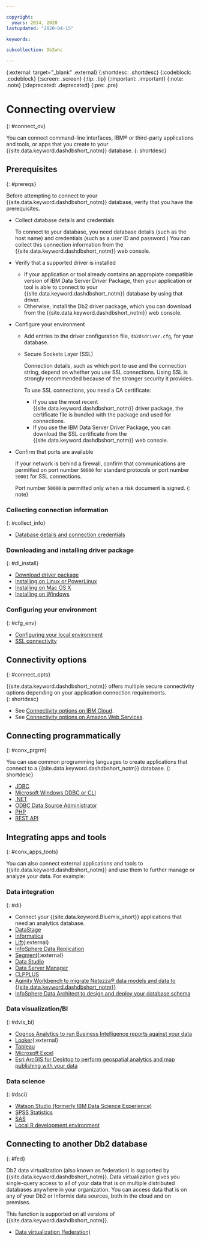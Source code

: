 ```yaml
---

copyright:
  years: 2014, 2020
lastupdated: "2020-04-15"

keywords:

subcollection: Db2whc

---
```


<!-- Attribute definitions --> 
{:external: target="_blank" .external}
{:shortdesc: .shortdesc}
{:codeblock: .codeblock}
{:screen: .screen}
{:tip: .tip}
{:important: .important}
{:note: .note}
{:deprecated: .deprecated}
{:pre: .pre}

# Connecting overview
{: #connect_ov}

You can connect command-line interfaces, IBM® or third-party applications and tools, or apps that you create to your {{site.data.keyword.dashdbshort_notm}} database. 
{: shortdesc}

## Prerequisites
{: #prereqs}

Before attempting to connect to your {{site.data.keyword.dashdbshort_notm}} database, verify that you have the prerequisites. 

- Collect database details and credentials

   To connect to your database, you need database details (such as the host name) and credentials (such as a user ID and password.) You can collect this connection information from the {{site.data.keyword.dashdbshort_notm}} web console.

- Verify that a supported driver is installed

   - If your application or tool already contains an appropiate compatible version of IBM Data Server Driver Package, then your application or tool is able to connect to your {{site.data.keyword.dashdbshort_notm}} database by using that driver.
   - Otherwise, install the Db2 driver package, which you can download from the {{site.data.keyword.dashdbshort_notm}} web console.

- Configure your environment

  - Add entries to the driver configuration file, `db2dsdriver.cfg`, for your database.
  - Secure Sockets Layer (SSL)

    Connection details, such as which port to use and the connection string, depend on whether you use SSL connections. Using SSL is strongly recommended because of the stronger security it provides.

    <!-- You can choose to connect with or without SSL. Connection details, such as which port to use and the connection string, depend on whether you use SSL connections. -->

    To use SSL connections, you need a CA certificate:
    - If you use the most recent {{site.data.keyword.dashdbshort_notm}} driver package, the certificate file is bundled with the package and used for connections.
    - If you use the IBM Data Server Driver Package, you can download the SSL certificate from the {{site.data.keyword.dashdbshort_notm}} web console.

- Confirm that ports are available

   If your network is behind a firewall, confirm that communications are permitted on port number `50000` for standard protocols or port number `50001` for SSL connections.

   Port number `50000` is permitted only when a risk document is signed.
  {: note}

<!-- Before you can connect to your {{site.data.keyword.dashdbshort_notm}} database, verify that you completed downloading and installing the necessary components on the prerequisites checklist: 

- [Prerequisites checklist](prereqs.html) -->

### Collecting connection information
{: #collect_info}

- [Database details and connection credentials](/docs/Db2whc/connecting?topic=Db2whc-db_details_cxn_creds)

### Downloading and installing driver package
{: #dl_install}

- [Download driver package](/docs/Db2whc/connecting?topic=Db2whc-dr_pkg)
- [Installing on Linux or PowerLinux](/docs/Db2whc/connecting?topic=Db2whc-dr_pkg#install_dr_pkg_linux)
- [Installing on Mac OS X](/docs/Db2whc/connecting?topic=Db2whc-dr_pkg#install_dr_pkg_mac)
- [Installing on Windows](/docs/Db2whc/connecting?topic=Db2whc-dr_pkg#install_dr_pkg_windows)

### Configuring your environment
{: #cfg_env}

- [Configuring your local environment](/docs/Db2whc/connecting?topic=Db2whc-dr_pkg#cfg_loc_env)
- [SSL connectivity](/docs/Db2whc/connecting?topic=Db2whc-ssl_support)

## Connectivity options
{: #connect_opts}

{{site.data.keyword.dashdbshort_notm}} offers multiple secure connectivity options depending on your application connection requirements.  
{: shortdesc}

- See [Connectivity options on IBM Cloud](/docs/Db2whc/connecting?topic=Db2whc-connect_options).
- See [Connectivity options on Amazon Web Services](/docs/Db2whc/connecting?topic=Db2whc-connect_options_aws).

## Connecting programmatically
{: #conx_prgrm}

You can use common programming languages to create applications that connect to a {{site.data.keyword.dashdbshort_notm}} database.
{: shortdesc}

- [JDBC](/docs/Db2whc/connecting?topic=Db2whc-con_program#con_prog_jdbc)
- [Microsoft Windows ODBC or CLI](/docs/Db2whc/connecting?topic=Db2whc-con_program#con_prog_odbc_cli)
- [.NET](/docs/Db2whc/connecting?topic=Db2whc-con_program#con_prog_net)
- [ODBC Data Source Administrator](/docs/Db2whc/connecting?topic=Db2whc-con_program#con_prog_odbc_dsa)
- [PHP](/docs/Db2whc/connecting?topic=Db2whc-con_program#con_prog_php)
- [REST API](/docs/Db2whc/connecting?topic=Db2whc-con_rest_api)
<!-- - [C++]() -->
<!-- - [Java]() -->
<!-- - [Node.js]() -->
<!-- - [Perl]() -->
<!-- - [Python]() -->

## Integrating apps and tools
{: #conx_apps_tools}

You can also connect external applications and tools to {{site.data.keyword.dashdbshort_notm}} and use them to further manage or analyze your data. For example:

### Data integration
{: #di}

- Connect your {{site.data.keyword.Bluemix_short}} applications that need an analytics database.
- [DataStage](/docs/Db2whc/connecting?topic=Db2whc-connect_ibm#datastage)
- [Informatica](/docs/Db2whc/connecting?topic=Db2whc-connect_3rd_party#informatica)
- [Lift](https://www.ibm.com/products/lift){:external}
- [InfoSphere Data Replication](/docs/Db2whc/connecting?topic=Db2whc-connect_ibm#idr)
- [Segment](https://segment.com/docs/destinations/db2/){:external}
- [Data Studio](/docs/Db2whc/connecting?topic=Db2whc-connect_ibm#data_studio)
- [Data Server Manager](/docs/Db2whc/connecting?topic=Db2whc-connect_ibm#dsm)
- [CLPPLUS](/docs/Db2whc/connecting?topic=Db2whc-connect_ibm#clpplus)
- [Aginity Workbench to migrate Netezza® data models and data to {{site.data.keyword.dashdbshort_notm}}](/docs/Db2whc/connecting?topic=Db2whc-connect_3rd_party#aginity_wb)
- [InfoSphere Data Architect to design and deploy your database schema](/docs/Db2whc/connecting?topic=Db2whc-connect_ibm#ida)

### Data visualization/BI
{: #dvis_bi}

- [Cognos Analytics to run Business Intelligence reports against your data](/docs/Db2whc/connecting?topic=Db2whc-connect_ibm#cognos)
- [Looker](https://docs.looker.com/setup-and-management/connecting-to-db){:external}
- [Tableau](/docs/Db2whc/connecting?topic=Db2whc-connect_3rd_party#tableau)
- [Microsoft Excel](/docs/Db2whc/connecting?topic=Db2whc-connect_3rd_party#excel)
- [Esri ArcGIS for Desktop to perform geospatial analytics and map publishing with your data](/docs/Db2whc/connecting?topic=Db2whc-connect_3rd_party#esri_arcgis)

### Data science
{: #dsci}

- [Watson Studio (formerly IBM Data Science Experience)](/docs/Db2whc/connecting?topic=Db2whc-connect_ibm#watson_studio)
- [SPSS Statistics](/docs/Db2whc/connecting?topic=Db2whc-connect_ibm#spss_stats)
- [SAS](/docs/Db2whc/connecting?topic=Db2whc-connect_3rd_party#sas)
- [Local R development environment](/docs/Db2whc/connecting?topic=Db2whc-connect_3rd_party#r_dev_env)

## Connecting to another Db2 database
{: #fed}

Db2 data virtualization (also known as federation) is supported by {{site.data.keyword.dashdbshort_notm}}. Data virtualization gives you single-query access to all of your data that is on multiple distributed databases anywhere in your organization. You can access data that is on any of your Db2 or Informix data sources, both in the cloud and on premises. 

This function is supported on all versions of {{site.data.keyword.dashdbshort_notm}}.

- [Data virtualization (federation)](/docs/Db2whc?topic=Db2whc-data_virt_fed)



